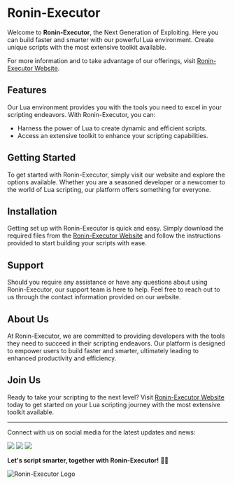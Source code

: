 # Ronin-Executor

Welcome to **Ronin-Executor**, the Next Generation of Exploiting. Here you can build faster and smarter with our powerful Lua environment. Create unique scripts with the most extensive toolkit available.

For more information and to take advantage of our offerings, visit [Ronin-Executor Website](https://ronix.app).

## Features
Our Lua environment provides you with the tools you need to excel in your scripting endeavors. With Ronin-Executor, you can:
- Harness the power of Lua to create dynamic and efficient scripts.
- Access an extensive toolkit to enhance your scripting capabilities.

## Getting Started
To get started with Ronin-Executor, simply visit our website and explore the options available. Whether you are a seasoned developer or a newcomer to the world of Lua scripting, our platform offers something for everyone.

## Installation
Getting set up with Ronin-Executor is quick and easy. Simply download the required files from the [Ronin-Executor Website](https://ronix.app) and follow the instructions provided to start building your scripts with ease.

## Support
Should you require any assistance or have any questions about using Ronin-Executor, our support team is here to help. Feel free to reach out to us through the contact information provided on our website.

## About Us
At Ronin-Executor, we are committed to providing developers with the tools they need to succeed in their scripting endeavors. Our platform is designed to empower users to build faster and smarter, ultimately leading to enhanced productivity and efficiency.

## Join Us
Ready to take your scripting to the next level? Visit [Ronin-Executor Website](https://ronix.app) today to get started on your Lua scripting journey with the most extensive toolkit available.

---

Connect with us on social media for the latest updates and news:

[<img src="https://img.shields.io/badge/Facebook-Connect-blue">](https://www.facebook.com/roninexecutor)
[<img src="https://img.shields.io/badge/Twitter-Follow-lightblue">](https://www.twitter.com/roninexecutor)
[<img src="https://img.shields.io/badge/Instagram-Follow-purple">](https://www.instagram.com/roninexecutor)

**Let's script smarter, together with Ronin-Executor!** 🚀🔧

![Ronin-Executor Logo](https://yourlogoresource.com/logo.png)